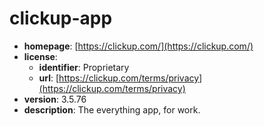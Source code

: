 # clickup-app

- **homepage**: [https://clickup.com/](https://clickup.com/)
- **license**:
  - **identifier**: Proprietary
  - **url**: [https://clickup.com/terms/privacy](https://clickup.com/terms/privacy)
- **version**: 3.5.76
- **description**: The everything app, for work.

